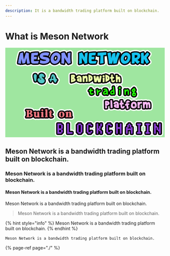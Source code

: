 ```yaml
---
description: It is a bandwidth trading platform built on blockchain.
---
```


# What is Meson Network

![Meson Network is a bandwidth trading platform built on blockchain.](.gitbook/assets/meson-network-is.png)

## Meson Network is a bandwidth trading platform built on blockchain.

### Meson Network is a bandwidth trading platform built on blockchain.

#### Meson Network is a bandwidth trading platform built on blockchain.

Meson Network is a bandwidth trading platform built on blockchain.

> Meson Network is a bandwidth trading platform built on blockchain.

{% hint style="info" %}
Meson Network is a bandwidth trading platform built on blockchain.
{% endhint %}

```text
Meson Network is a bandwidth trading platform built on blockchain.

```

{% page-ref page="./" %}

